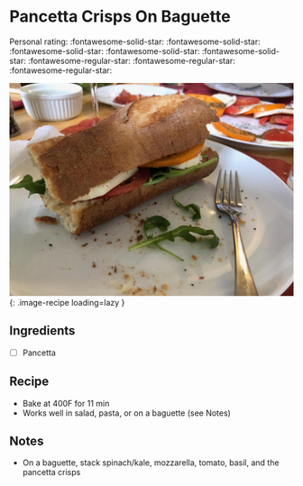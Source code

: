 <!-- Needs Manual Review -->

<!-- Do not modify sections with "AUTO-*". They are updated by make.py -->

# Pancetta Crisps On Baguette

<!-- rating=2; (User can specify rating on scale of 1-5) -->
<!-- AUTO-UserRating -->
Personal rating: :fontawesome-solid-star: :fontawesome-solid-star: :fontawesome-solid-star: :fontawesome-solid-star: :fontawesome-solid-star: :fontawesome-regular-star: :fontawesome-regular-star: :fontawesome-regular-star:
<!-- /AUTO-UserRating -->

<!-- name_image=pancetta_crisps_on_baguette.jpeg; (User can specify image name if multiple exist) -->
<!-- AUTO-Image -->
![pancetta_crisps_on_baguette.jpeg](./pancetta_crisps_on_baguette.jpeg){: .image-recipe loading=lazy }
<!-- /AUTO-Image -->

## Ingredients

* [ ] Pancetta

## Recipe

* Bake at 400F for 11 min
* Works well in salad, pasta, or on a baguette (see Notes)

## Notes

* On a baguette, stack spinach/kale, mozzarella, tomato, basil, and the pancetta crisps
